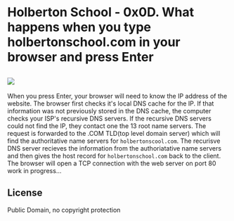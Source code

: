 #  Holberton School - 0x0D. What happens when you type holbertonschool.com in your browser and press Enter

![](https://upload.wikimedia.org/wikipedia/commons/thumb/8/82/LAMP_software_bundle.svg/400px-LAMP_software_bundle.svg.png)
---
When you press Enter, your browser will need to know the IP address of the website. The browser first checks it's local DNS cache for the IP. If that information was not previously stored in the DNS cache, the computer checks your ISP's recursive DNS servers. If the recursive DNS servers could not find the IP, they contact one the 13 root name servers. The request is forwarded to the .COM TLD(top level domain server) which will find the authoritative name servers for `holbertonscool.com`. The recurisve DNS server recieves the information from the authoriatative name servers and then gives the host record for `holbertonschool.com` back to the client.
The browser will open a TCP connection with the web server on port 80
work in progress...

## License
Public Domain, no copyright protection
